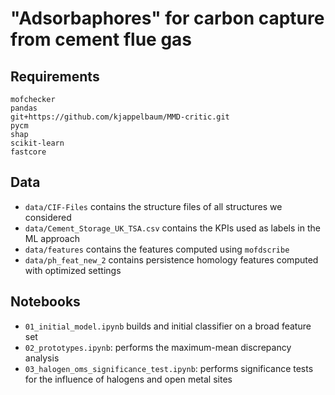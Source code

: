 # "Adsorbaphores" for carbon capture from cement flue gas


## Requirements

```
mofchecker 
pandas 
git+https://github.com/kjappelbaum/MMD-critic.git
pycm 
shap
scikit-learn
fastcore
```

## Data

- `data/CIF-Files` contains the structure files of all structures we considered
- `data/Cement_Storage_UK_TSA.csv` contains the KPIs used as labels in the ML approach
- `data/features` contains the features computed using `mofdscribe`
- `data/ph_feat_new_2` contains persistence homology features computed with optimized settings

## Notebooks 

- `01_initial_model.ipynb` builds and initial classifier on a broad feature set 
- `02_prototypes.ipynb`: performs the maximum-mean discrepancy analysis
- `03_halogen_oms_significance_test.ipynb`: performs significance tests for the influence of halogens and open metal sites
